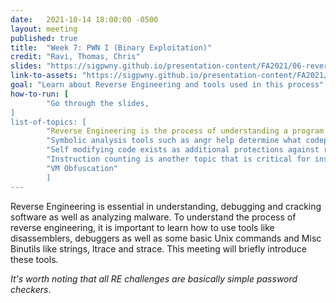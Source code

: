 ```yaml
---
date:   2021-10-14 18:00:00 -0500
layout: meeting
published: true
title:  "Week 7: PWN I (Binary Exploitation)"
credit: "Ravi, Thomas, Chris"
slides: "https://sigpwny.github.io/presentation-content/FA2021/06-reversing-II.pdf"
link-to-assets: "https://sigpwny.github.io/presentation-content/FA2021/06-reversing-II.pdf"
goal: "Learn about Reverse Engineering and tools used in this process"
how-to-run: [
        "Go through the slides, 
]
list-of-topics: [
        "Reverse Engineering is the process of understanding a program's functionality and behavior",
        "Symbolic analysis tools such as angr help determine what codepath is desired and how to reach that point",
        "Self modifying code exists as additional protections against reverse engineering",
        "Instruction counting is another topic that is critical for instruction-based coding",
        "VM Obfuscation"
        ]
---
```


Reverse Engineering is essential in understanding, debugging and cracking software as well as analyzing malware. To understand the process of reverse engineering, it is important to learn how to use tools like disassemblers, debuggers as well as some basic Unix commands and Misc Binutils like strings, ltrace and strace. This meeting will briefly introduce these tools.

*It's worth noting that all RE challenges are basically simple password
checkers*.
